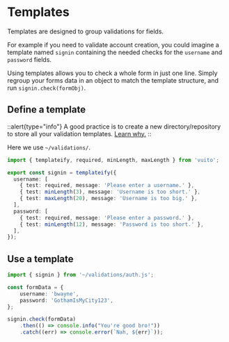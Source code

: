 # Templates

Templates are designed to group validations for fields.

For example if you need to validate account creation,
you could imagine a template named `signin` containing
the needed checks for the `username` and `password` fields.

Using templates allows you to check a whole form in just one line.
Simply regroup your forms data in an object to match the template structure, and run `signin.check(formObj)`.

## Define a template

::alert{type="info"}
A good practice is to create a new directory/repository to store all your validation templates. [Learn why.](/introduction/share-templates)
::

Here we use `~/validations/`.

```ts [~/validations/auth.ts]
import { templateify, required, minLength, maxLength } from 'vuito';

export const signin = templateify({
  username: [
    { test: required, message: 'Please enter a username.' },
    { test: minLength(3), message: 'Username is too short.' },
    { test: maxLength(20), message: 'Username is too big.' },
  ],
  password: [
    { test: required, message: 'Please enter a password.' },
    { test: minLength(12), message: 'Password is too short.' },
  ],
});
```

## Use a template

```ts [~/app.ts]
import { signin } from '~/validations/auth.js';

const formData = {
    username: 'bwayne',
    password: 'GothamIsMyCity123',
};

signin.check(formData)
    .then(() => console.info("You're good bro!"))
    .catch((err) => console.error(`Nah, ${err}`));
```
